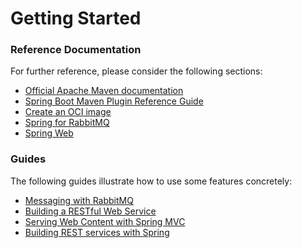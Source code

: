 # Getting Started

### Reference Documentation
For further reference, please consider the following sections:

* [Official Apache Maven documentation](https://maven.apache.org/guides/index.html)
* [Spring Boot Maven Plugin Reference Guide](https://docs.spring.io/spring-boot/docs/3.0.5/maven-plugin/reference/html/)
* [Create an OCI image](https://docs.spring.io/spring-boot/docs/3.0.5/maven-plugin/reference/html/#build-image)
* [Spring for RabbitMQ](https://docs.spring.io/spring-boot/docs/3.0.5/reference/htmlsingle/#messaging.amqp)
* [Spring Web](https://docs.spring.io/spring-boot/docs/3.0.5/reference/htmlsingle/#web)

### Guides
The following guides illustrate how to use some features concretely:

* [Messaging with RabbitMQ](https://spring.io/guides/gs/messaging-rabbitmq/)
* [Building a RESTful Web Service](https://spring.io/guides/gs/rest-service/)
* [Serving Web Content with Spring MVC](https://spring.io/guides/gs/serving-web-content/)
* [Building REST services with Spring](https://spring.io/guides/tutorials/rest/)

